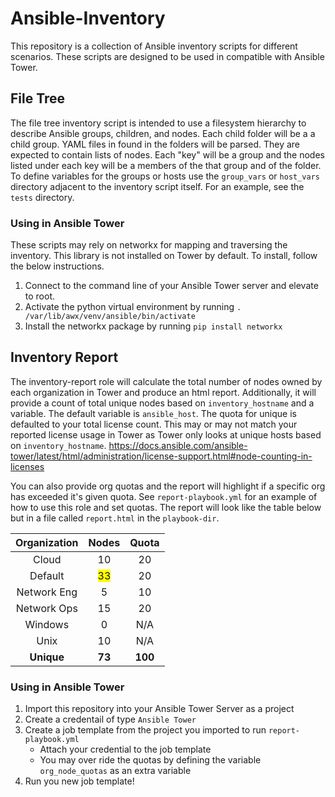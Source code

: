 # Ansible-Inventory

This repository is a collection of Ansible inventory scripts for different scenarios. These scripts are designed to be used in compatible with Ansible Tower.

## File Tree
The file tree inventory script is intended to use a filesystem hierarchy to describe Ansible groups, children, and nodes. Each child folder will be a a child group. YAML files in found in the folders will be parsed. They are expected to contain lists of nodes. Each "key" will be a group and the nodes listed under each key will be a members of the that group and of the folder. To define variables for the groups or hosts use the `group_vars` or `host_vars` directory adjacent to the inventory script itself. For an example, see the `tests` directory. 

### Using in Ansible Tower
These scripts may rely on networkx for mapping and traversing the inventory. This library is not installed on Tower by default. To install, follow the below instructions.
1. Connect to the command line of your Ansible Tower server and elevate to root.
1. Activate the python virtual environment by running `. /var/lib/awx/venv/ansible/bin/activate`
1. Install the networkx package by running `pip install networkx`

## Inventory Report
The inventory-report role will calculate the total number of nodes owned by each organization in Tower and produce an html report. Additionally, it will provide a count of total unique nodes based on `inventory_hostname` and a variable. The default variable is `ansible_host`. The quota for unique is defaulted to your total license count. This may or may not match your reported license usage in Tower as Tower only looks at unique hosts based on `inventory_hostname`. https://docs.ansible.com/ansible-tower/latest/html/administration/license-support.html#node-counting-in-licenses

 You can also provide org quotas and the report will highlight if a specific org has exceeded it's given quota. See `report-playbook.yml` for an example of how to use this role and set quotas. The report will look like the table below but in a file called `report.html` in the `playbook-dir`.

| Organization | Nodes | Quota |
|:------------:|:-----:|:-----:|
| Cloud        | 10    | 20    |
| Default      |<span style="background:yellow"> 33 </span>| 20 |
| Network Eng  | 5     | 10    |
| Network Ops  | 15    | 20    |
| Windows      | 0     | N/A   |
| Unix         | 10    | N/A   |
| **Unique** | **73**    | **100**   |

### Using in Ansible Tower
1. Import this repository into your Ansible Tower Server as a project
2. Create a credentail of type `Ansible Tower`
3. Create a job template from the project you imported to run `report-playbook.yml`
    * Attach your credential to the job template
    * You may over ride the quotas by defining the variable `org_node_quotas` as an extra variable
4. Run you new job template!